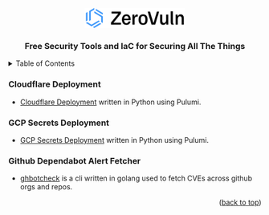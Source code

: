 <!-- PROJECT LOGO -->
<br />
<div align="center">
  <a href="https://zerovuln.ai">
    <img src="images/zv-logo.png" alt="Logo" width="200" height="40">
  </a>

  <h3 align="center">Free Security Tools and IaC for Securing All The Things</h3>
</div>

<!-- TABLE OF CONTENTS -->
<details>
  <summary>Table of Contents</summary>
  <ol>
    <li>
      <a href="#cloudflare">Cloudflare Deployment Using Pulumi</a>
    </li>
    <li>
      <a href="#aws">GCP Secrets Deployment</a>
    </li>
    <li>
      <a href="#aws">Github Dependabot Alert Fetcher</a>
    </li>
  </ol>
</details>



<!-- Cloudflare -->
### Cloudflare Deployment

- [Cloudflare Deployment](https://github.com/ZeroVuln-io/freebits/tree/main/cloudflare) written in Python using Pulumi.


<!-- GCP Secrets -->
### GCP Secrets Deployment

- [GCP Secrets Deployment](https://github.com/ZeroVuln-io/freebits/tree/main/gcp/secrets) written in Python using Pulumi.


<!-- Github Dependabot Alert Fetcher -->
### Github Dependabot Alert Fetcher

- [ghbotcheck](https://github.com/ZeroVuln-io/freebits/tree/main/github/cli-tools/ghbotcheck) is a cli written in golang used to fetch CVEs across github orgs and repos.





<p align="right">(<a href="#readme-top">back to top</a>)</p>

<!-- MARKDOWN LINKS & IMAGES -->
<!-- https://www.markdownguide.org/basic-syntax/#reference-style-links -->

[Pulumi-Cloudflare-Provider]: https://pulumi.com/registry/packages/cloudflare/

